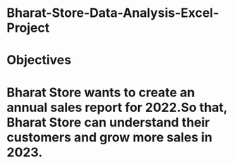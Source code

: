 # Bharat-Store-Data-Analysis-Excel-Project
# Objectives
# Bharat Store wants to create an annual sales report for 2022.So that, Bharat Store can understand their customers and grow more sales in 2023.
